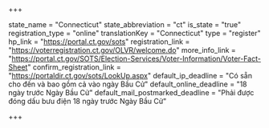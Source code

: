 +++

state_name = "Connecticut"
state_abbreviation = "ct"
is_state = "true"
registration_type = "online"
translationKey = "Connecticut"
type = "register"
hp_link = "https://portal.ct.gov/sots"
registration_link = "https://voterregistration.ct.gov/OLVR/welcome.do"
more_info_link = "https://portal.ct.gov/SOTS/Election-Services/Voter-Information/Voter-Fact-Sheet"
confirm_registration_link = "https://portaldir.ct.gov/sots/LookUp.aspx"
default_ip_deadline = "Có sẵn cho đến và bao gồm cả vào ngày Bầu Cử"
default_online_deadline = "18 ngày trước Ngày Bầu Cử"
default_mail_postmarked_deadline = "Phải được đóng dấu bưu điện 18 ngày trước Ngày Bầu Cử"

+++